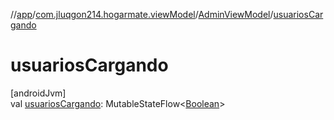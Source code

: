 //[app](../../../index.md)/[com.jluqgon214.hogarmate.viewModel](../index.md)/[AdminViewModel](index.md)/[usuariosCargando](usuarios-cargando.md)

# usuariosCargando

[androidJvm]\
val [usuariosCargando](usuarios-cargando.md): MutableStateFlow&lt;[Boolean](https://kotlinlang.org/api/latest/jvm/stdlib/kotlin-stdlib/kotlin/-boolean/index.html)&gt;

